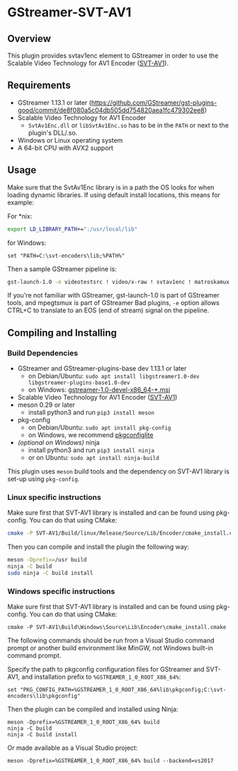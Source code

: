 # GStreamer-SVT-AV1

## Overview

This plugin provides svtav1enc element to GStreamer in order to use the Scalable Video Technology for AV1 Encoder ([SVT-AV1](https://gitlab.com/AOMediaCodec/SVT-AV1)).

## Requirements

* GStreamer 1.13.1 or later (<https://github.com/GStreamer/gst-plugins-good/commit/de8f080a5c04db505dd754820aea1fc479302ee8>)
* Scalable Video Technology for AV1 Encoder
  * `SvtAv1Enc.dll` or `libSvtAv1Enc.so` has to be in the `PATH` or next to the plugin's DLL/.so.
* Windows or Linux operating system
* A 64-bit CPU with AVX2 support

## Usage

Make sure that the SvtAv1Enc library is in a path the OS looks for when loading dynamic libraries. If using default install locations, this means for example:

For *nix:

``` bash
export LD_LIBRARY_PATH+=":/usr/local/lib"
```

for Windows:

``` batch
set "PATH=C:\svt-encoders\lib;%PATH%"
```

Then a sample GStreamer pipeline is:

``` bash
gst-launch-1.0 -e videotestsrc ! video/x-raw ! svtav1enc ! matroskamux ! filesink location=out.mkv
```

If you're not familiar with GStreamer, gst-launch-1.0 is part of GStreamer tools, and mpegtsmux is part of GStreamer Bad plugins, `-e` option allows CTRL+C to translate to an EOS (end of stream) signal on the pipeline.

## Compiling and Installing

### Build Dependencies

* GStreamer and GStreamer-plugins-base dev 1.13.1 or later
  * on Debian/Ubuntu: `sudo apt install libgstreamer1.0-dev libgstreamer-plugins-base1.0-dev`
  * on Windows: [gstreamer-1.0-devel-x86_64-*.msi](https://gstreamer.freedesktop.org/data/pkg/windows/)
* Scalable Video Technology for AV1 Encoder ([SVT-AV1](https://gitlab.com/AOMediaCodec/SVT-AV1))
* meson 0.29 or later
  * install python3 and run `pip3 install meson`
* pkg-config
  * on Debian/Ubuntu: `sudo apt install pkg-config`
  * on Windows, we recommend [pkgconfiglite](https://sourceforge.net/projects/pkgconfiglite/)
* *(optional on Windows)* ninja
  * install python3 and run `pip3 install ninja`
  * or on Ubuntu: `sudo apt install ninja-build`

This plugin uses `meson` build tools and the dependency on SVT-AV1 library is set-up using `pkg-config`.

### Linux specific instructions

Make sure first that SVT-AV1 library is installed and can be found using pkg-config. You can do that using CMake:

``` bash
cmake -P SVT-AV1/Build/linux/Release/Source/Lib/Encoder/cmake_install.cmake
```

Then you can compile and install the plugin the following way:

``` bash
meson -Dprefix=/usr build
ninja -C build
sudo ninja -C build install
```

### Windows specific instructions

Make sure first that SVT-AV1 library is installed and can be found using pkg-config. You can do that using CMake:

``` batch
cmake -P SVT-AV1\Build\Windows\Source\Lib\Encoder\cmake_install.cmake
```

The following commands should be run from a Visual Studio command prompt or another build environment like MinGW, not Windows built-in command prompt.

Specify the path to pkgconfig configuration files for GStreamer and SVT-AV1, and installation prefix to `%GSTREAMER_1_0_ROOT_X86_64%`:

``` batch
set "PKG_CONFIG_PATH=%GSTREAMER_1_0_ROOT_X86_64%lib\pkgconfig;C:\svt-encoders\lib\pkgconfig"
```

Then the plugin can be compiled and installed using Ninja:

``` batch
meson -Dprefix=%GSTREAMER_1_0_ROOT_X86_64% build
ninja -C build
ninja -C build install
```

Or made available as a Visual Studio project:

``` batch
meson -Dprefix=%GSTREAMER_1_0_ROOT_X86_64% build --backend=vs2017
```
